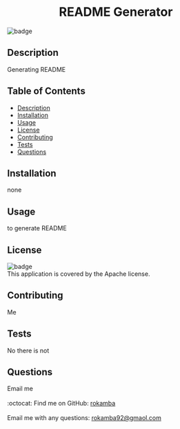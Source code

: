 
<h1 align="center">README Generator </h1>
  
![badge](https://img.shields.io/badge/license-Apache-brightgreen)<br />

## Description
 Generating README

## Table of Contents
- [Description](#description)
- [Installation](#installation)
- [Usage](#usage)
- [License](#license)
- [Contributing](#contributing)
- [Tests](#tests)
- [Questions](#questions)

## Installation
 none

## Usage
 to generate README

## License
![badge](https://img.shields.io/badge/license-Apache-brightgreen)
<br />
This application is covered by the Apache license. 

## Contributing
 Me

## Tests
 No there is not 

## Questions
 Email me <br />
<br />
:octocat: Find me on GitHub: [rokamba](https://github.com/rokamba)<br />
<br />
Email me with any questions: rokamba92@gmaol.com<br /><br />

    